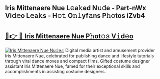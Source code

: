## Iris Mittenaere Nue L𝚎a𝚔ed N𝚞𝚍e - Part-nWx Vi𝚍𝚎o L𝚎a𝚔s - H𝚘𝚝 O𝚗𝚕yf𝚊ns P𝚑𝚘tos iZvb4

# <h2><a href="http://kf90f5.oniu.top/?m=Iris+Mittenaere+Nue">🔗👉 🔴 Iris Mittenaere Nue P𝚑ot𝚘𝚜 V𝚒d𝚎o</a></h2>

[![Iris Mittenaere Nue Nu𝚍e𝚜](https://i.imgur.com/0qMVB7G.gif)](http://kf90f5.oniu.top/?m=Iris+Mittenaere+Nue)
Digital media artist and amusement provider Iris Mittenaere Nue, celebrated for publishing dance and lifestyle tutorials through viral dance moves and compact films. Gifted costume designer assistant Iris Mittenaere Nue, famed for their exceptional skills and accomplishments in assisting costume designers.  
